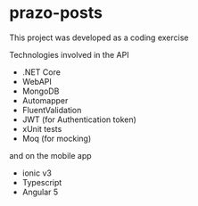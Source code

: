 # prazo-posts
This project was developed as a coding exercise

Technologies involved in the API
*  .NET Core
*  WebAPI
*  MongoDB
*  Automapper
*  FluentValidation
*  JWT (for Authentication token)
*  xUnit tests
*  Moq (for mocking)

and on the mobile app
*  ionic v3
*  Typescript
*  Angular 5
